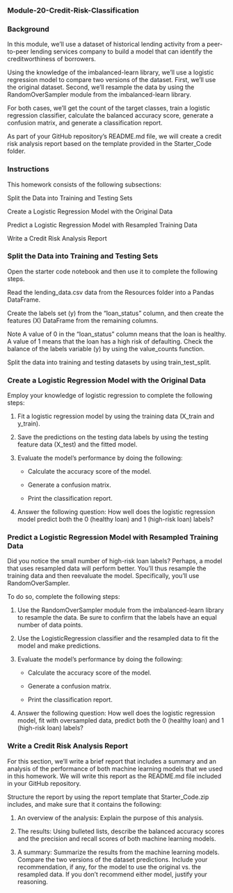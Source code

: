 ### Module-20-Credit-Risk-Classification
### Background

In this module, we’ll use a dataset of historical lending activity from a peer-to-peer lending services company to build a model that can identify the creditworthiness of borrowers.

Using the knowledge of the imbalanced-learn library, we’ll use a logistic regression model to compare two versions of the dataset. First, we’ll use the original dataset. Second, we’ll resample the data by using the RandomOverSampler module from the imbalanced-learn library.

For both cases, we’ll get the count of the target classes, train a logistic regression classifier, calculate the balanced accuracy score, generate a confusion matrix, and generate a classification report.

As part of your GitHub repository’s README.md file, we will create a credit risk analysis report based on the template provided in the Starter_Code folder.

### Instructions

This homework consists of the following subsections:

Split the Data into Training and Testing Sets

Create a Logistic Regression Model with the Original Data

Predict a Logistic Regression Model with Resampled Training Data

Write a Credit Risk Analysis Report

### Split the Data into Training and Testing Sets

Open the starter code notebook and then use it to complete the following steps.

Read the lending_data.csv data from the Resources folder into a Pandas DataFrame.

Create the labels set (y) from the “loan_status” column, and then create the features (X) DataFrame from the remaining columns.

Note A value of 0 in the “loan_status” column means that the loan is healthy. A value of 1 means that the loan has a high risk of defaulting.
Check the balance of the labels variable (y) by using the value_counts function.

Split the data into training and testing datasets by using train_test_split.

### Create a Logistic Regression Model with the Original Data

Employ your knowledge of logistic regression to complete the following steps:

1. Fit a logistic regression model by using the training data (X_train and y_train).

2. Save the predictions on the testing data labels by using the testing feature data (X_test) and the fitted model.

3. Evaluate the model’s performance by doing the following:

   - Calculate the accuracy score of the model.

   - Generate a confusion matrix.

   - Print the classification report.

4. Answer the following question: How well does the logistic regression model predict both the 0 (healthy loan) and 1 (high-risk loan) labels?

### Predict a Logistic Regression Model with Resampled Training Data

Did you notice the small number of high-risk loan labels? Perhaps, a model that uses resampled data will perform better. You’ll thus resample the training data and then reevaluate the model. Specifically, you’ll use RandomOverSampler.

To do so, complete the following steps:

1. Use the RandomOverSampler module from the imbalanced-learn library to resample the data. Be sure to confirm that the labels have an equal number of data points.

2. Use the LogisticRegression classifier and the resampled data to fit the model and make predictions.

3. Evaluate the model’s performance by doing the following:

   - Calculate the accuracy score of the model.

   - Generate a confusion matrix.

   - Print the classification report.

4. Answer the following question: How well does the logistic regression model, fit with oversampled data, predict both the 0 (healthy loan) and 1 (high-risk loan) labels?

### Write a Credit Risk Analysis Report

For this section, we’ll write a brief report that includes a summary and an analysis of the performance of both machine learning models that we used in this homework. We will write this report as the README.md file included in your GitHub repository.

Structure the report by using the report template that Starter_Code.zip includes, and make sure that it contains the following:

1. An overview of the analysis: Explain the purpose of this analysis.

2. The results: Using bulleted lists, describe the balanced accuracy scores and the precision and recall scores of both machine learning models.

3. A summary: Summarize the results from the machine learning models. Compare the two versions of the dataset predictions. Include your recommendation, if any, for the model to use the original vs. the resampled data. If you don’t recommend either model, justify your reasoning.

